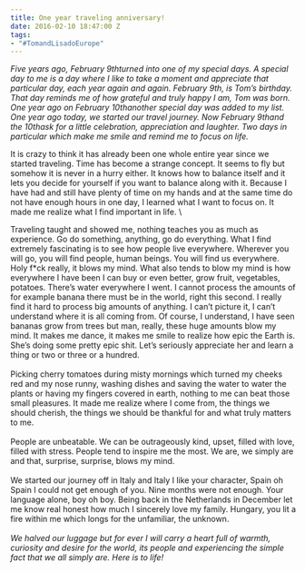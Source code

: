 ```yaml
---
title: One year traveling anniversary!
date: 2016-02-10 18:47:00 Z
tags:
- "#TomandLisadoEurope"
---
```


*Five years ago, February 9thturned into one of my special days. A special day to me is a day where I like to take a moment and appreciate that particular day, each year again and again. February 9th, is Tom’s birthday. That day reminds me of how grateful and truly happy I am, Tom was born. One year ago on February 10thanother special day was added to my list. One year ago today, we started our travel journey. Now February 9thand the 10thask for a little celebration, appreciation and laughter. Two days in particular which make me smile and remind me to focus on life.*

It is crazy to think it has already been one whole entire year since we started traveling. Time has become a strange concept. It seems to fly but somehow it is never in a hurry either. It knows how to balance itself and it lets you decide for yourself if you want to balance along with it. Because I have had and still have plenty of time on my hands and at the same time do not have enough hours in one day, I learned what I want to focus on. It made me realize what I find important in life. \

Traveling taught and showed me, nothing teaches you as much as experience. Go do something, anything, go do everything. What I find extremely fascinating is to see how people live everywhere. Wherever you will go, you will find people, human beings. You will find us everywhere. Holy f\*ck really, it blows my mind. What also tends to blow my mind is how everywhere I have been I can buy or even better, grow fruit, vegetables, potatoes. There’s water everywhere I went. I cannot process the amounts of for example banana there must be in the world, right this second. I really find it hard to process big amounts of anything. I can’t picture it, I can’t understand where it is all coming from. Of course, I understand, I have seen bananas grow from trees but man, really, these huge amounts blow my mind. It makes me dance, it makes me smile to realize how epic the Earth is. She’s doing some pretty epic shit. Let’s seriously appreciate her and learn a thing or two or three or a hundred. \
\
Picking cherry tomatoes during misty mornings which turned my cheeks red and my nose runny, washing dishes and saving the water to water the plants or having my fingers covered in earth, nothing to me can beat those small pleasures. It made me realize where I come from, the things we should cherish, the things we should be thankful for and what truly matters to me.\
\
People are unbeatable. We can be outrageously kind, upset, filled with love, filled with stress. People tend to inspire me the most. We are, we simply are and that, surprise, surprise, blows my mind. \
\
We started our journey off in Italy and Italy I like your character, Spain oh Spain I could not get enough of you. Nine months were not enough. Your language alone, boy oh boy. Being back in the Netherlands in December let me know real honest how much I sincerely love my family. Hungary, you lit a fire within me which longs for the unfamiliar, the unknown. \
\
*We halved our luggage but for ever I will carry a heart full of warmth, curiosity and desire for the world, its people and experiencing the simple fact that we all simply are. Here is to life!*